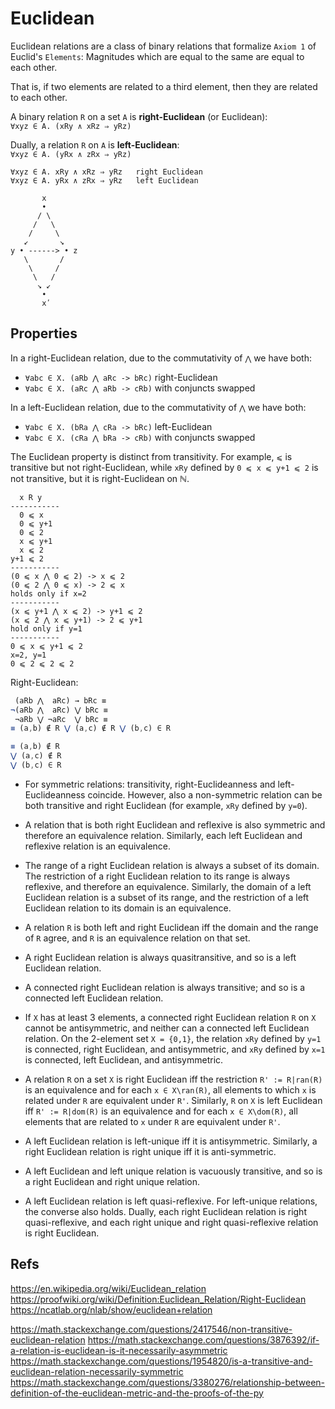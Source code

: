 # Euclidean

Euclidean relations are a class of binary relations that formalize `Axiom 1` of Euclid's `Elements`: Magnitudes which are equal to the same are equal to each other.

That is, if two elements are related to a third element, then they are related to each other.


A binary relation `R` on a set `A` is **right-Euclidean** (or Euclidean):    
`∀xyz ∈ A. (xRy ∧ xRz ⇒ yRz)`

Dually, a relation `R` on `A` is **left-Euclidean**:    
`∀xyz ∈ A. (yRx ∧ zRx ⇒ yRz)`


```
∀xyz ∈ A. xRy ∧ xRz ⇒ yRz   right Euclidean
∀xyz ∈ A. yRx ∧ zRx ⇒ yRz   left Euclidean

       x
       •
      / \
     /   \
    /     \
   ↙       ↘
y • ------> • z
   \       /
    \     /
     \   /
      ↘ ↙
       •
       xʹ
```



## Properties

In a right-Euclidean relation, due to the commutativity of `⋀` we have both:
- `∀abc ∈ X. (aRb ⋀ aRc -> bRc)` right-Euclidean
- `∀abc ∈ X. (aRc ⋀ aRb -> cRb)` with conjuncts swapped

In a left-Euclidean relation, due to the commutativity of `⋀` we have both:
- `∀abc ∈ X. (bRa ⋀ cRa -> bRc)` left-Euclidean
- `∀abc ∈ X. (cRa ⋀ bRa -> cRb)` with conjuncts swapped


The Euclidean property is distinct from transitivity. For example, `⩽` is transitive but not right-Euclidean, while `xRy` defined by `0 ⩽ x ⩽ y+1 ⩽ 2` is not transitive, but it is right-Euclidean on ℕ.

```
  x R y
-----------
  0 ⩽ x
  0 ⩽ y+1
  0 ⩽ 2
  x ⩽ y+1
  x ⩽ 2
y+1 ⩽ 2
-----------
(0 ⩽ x ⋀ 0 ⩽ 2) -> x ⩽ 2
(0 ⩽ 2 ⋀ 0 ⩽ x) -> 2 ⩽ x
holds only if x=2
-----------
(x ⩽ y+1 ⋀ x ⩽ 2) -> y+1 ⩽ 2
(x ⩽ 2 ⋀ x ⩽ y+1) -> 2 ⩽ y+1
hold only if y=1
-----------
0 ⩽ x ⩽ y+1 ⩽ 2
x=2, y=1
0 ⩽ 2 ⩽ 2 ⩽ 2
```

Right-Euclidean:

```js
 (aRb ⋀  aRc) → bRc ≡
¬(aRb ⋀  aRc) ⋁ bRc ≡
 ¬aRb ⋁ ¬aRc  ⋁ bRc ≡
≡ (a,b) ∉ R ⋁ (a,c) ∉ R ⋁ (b,c) ∈ R

≡ (a,b) ∉ R
⋁ (a,c) ∉ R
⋁ (b,c) ∈ R
```

* For symmetric relations: transitivity, right-Euclideanness and left- Euclideanness coincide. However, also a non-symmetric relation can be both transitive and right Euclidean (for example, `xRy` defined by `y=0`).

* A relation that is both right Euclidean and reflexive is also symmetric and therefore an equivalence relation. Similarly, each left Euclidean and reflexive relation is an equivalence.

* The range of a right Euclidean relation is always a subset of its domain. The restriction of a right Euclidean relation to its range is always reflexive, and therefore an equivalence. Similarly, the domain of a left Euclidean relation is a subset of its range, and the restriction of a left Euclidean relation to its domain is an equivalence.

* A relation `R` is both left and right Euclidean iff the domain and the range of `R` agree, and `R` is an equivalence relation on that set.

* A right Euclidean relation is always quasitransitive, and so is a left Euclidean relation.

* A connected right Euclidean relation is always transitive; and so is a connected left Euclidean relation.

* If `X` has at least 3 elements, a connected right Euclidean relation `R` on `X` cannot be antisymmetric, and neither can a connected left Euclidean relation. On the 2-element set `X = {0,1}`, the relation `xRy` defined by `y=1` is connected, right Euclidean, and antisymmetric, and `xRy` defined by `x=1` is connected, left Euclidean, and antisymmetric.

* A relation `R` on a set `X` is right Euclidean iff the restriction `R' := R|ran(R)` is an equivalence and for each `x ∈ X\ran(R)`, all elements to which `x` is related under `R` are equivalent under `R'`. Similarly, `R` on `X` is left Euclidean iff `R' := R|dom(R)` is an equivalence and for each `x ∈ X\dom(R)`, all elements that are related to `x` under `R` are equivalent under `R'`.

* A left Euclidean relation is left-unique iff it is antisymmetric. Similarly, a right Euclidean relation is right unique iff it is anti-symmetric.

* A left Euclidean and left unique relation is vacuously transitive, and so is a right Euclidean and right unique relation.

* A left Euclidean relation is left quasi-reflexive. For left-unique relations, the converse also holds. Dually, each right Euclidean relation is right quasi-reflexive, and each right unique and right quasi-reflexive relation is right Euclidean.


## Refs

https://en.wikipedia.org/wiki/Euclidean_relation
https://proofwiki.org/wiki/Definition:Euclidean_Relation/Right-Euclidean
https://ncatlab.org/nlab/show/euclidean+relation

https://math.stackexchange.com/questions/2417546/non-transitive-euclidean-relation
https://math.stackexchange.com/questions/3876392/if-a-relation-is-euclidean-is-it-necessarily-asymmetric
https://math.stackexchange.com/questions/1954820/is-a-transitive-and-euclidean-relation-necessarily-symmetric
https://math.stackexchange.com/questions/3380276/relationship-between-definition-of-the-euclidean-metric-and-the-proofs-of-the-py
